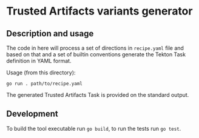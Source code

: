 # Trusted Artifacts variants generator

## Description and usage

The code in here will process a set of directions in `recipe.yaml` file and
based on that and a set of builtin conventions generate the Tekton Task
definition in YAML format.

Usage (from this directory):

    go run . path/to/recipe.yaml

The generated Trusted Artifacts Task is provided on the standard output.

## Development

To build the tool executable run `go build`, to run the tests run `go test`.
